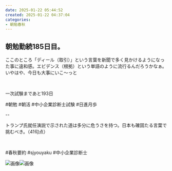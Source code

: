 ```yaml
---
date: 2025-01-22 05:44:52
created: 2025-01-22 04:37:04
categories:
- 朝勉春秋
---
```


## 朝勉勤続185日目。

ここのところ「ディール（取引）」という言葉を新聞で多く見かけるようになった事に違和感。エビデンス（根拠）という単語のように流行るんだろうかなぁ。いやはや、今日も大事にいこ〜っと

<br>

一次試験まであと193日

#朝勉 #朝活 #中小企業診断士試験 #日進月歩

  

\--

トランプ氏就任演説で示された道は多分に危うさを持つ。日本も確固たる言葉で挑むべき。（41句点）

<br>

#春秋要約 #sjyouyaku #中小企業診断士

  

![画像](https://pbs.twimg.com/media/Gh17nn1aAAA_h4B?format=jpg&name=small)![画像](https://pbs.twimg.com/media/Gh17rEZacAAQqvz?format=jpg&name=small)